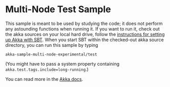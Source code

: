 Multi-Node Test Sample
======================

This sample is meant to be used by studying the code; it does not perform any
astounding functions when running it. If you want to run it, check out the akka
sources on your local hard drive, follow the [instructions for setting up Akka
with SBT](http://doc.akka.io/docs/akka/current/intro/getting-started.html).
When you start SBT within the checked-out akka source directory, you can run
this sample by typing

    akka-sample-multi-node-experimental/test

(You might have to pass a system property containing `akka.test.tags.include=long-running`.)

You can read more in the [Akka docs](http://akka.io/docs).
